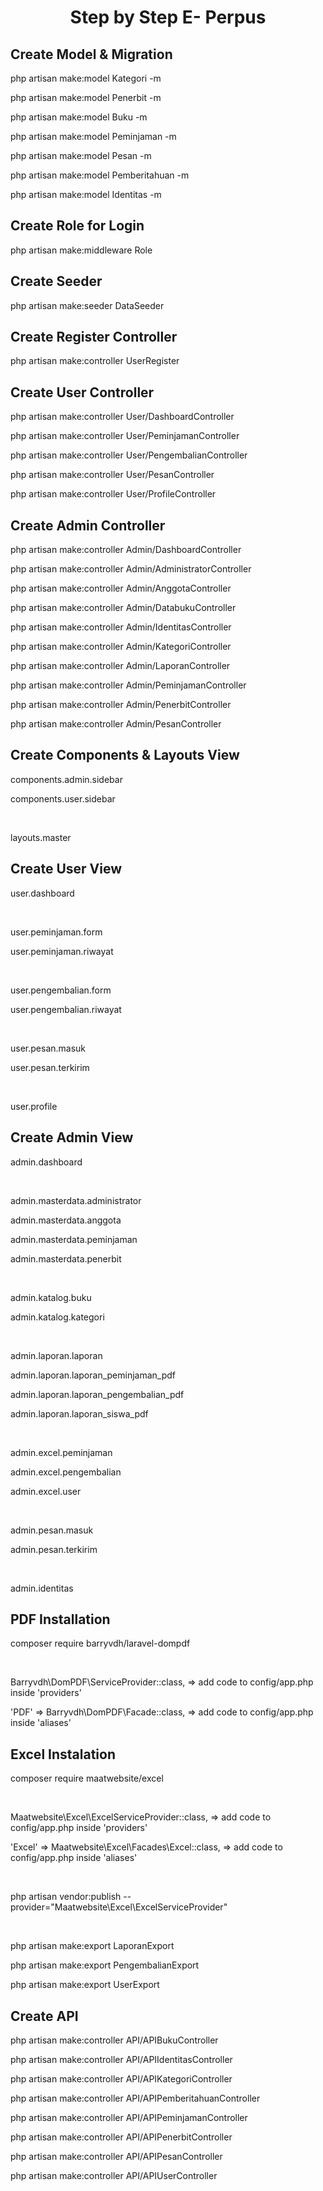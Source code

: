 <h1 align="center">Step by Step E- Perpus</h1>

## Create Model & Migration

<p>php artisan make:model Kategori -m</p>
<p>php artisan make:model Penerbit -m</p>
<p>php artisan make:model Buku -m</p>
<p>php artisan make:model Peminjaman -m</p>
<p>php artisan make:model Pesan -m</p>
<p>php artisan make:model Pemberitahuan -m</p>
<p>php artisan make:model Identitas -m</p>

## Create Role for Login

<p>php artisan make:middleware Role</p>

## Create Seeder

<p>php artisan make:seeder DataSeeder</P>

## Create Register Controller

<p>php artisan make:controller UserRegister</p>

## Create User Controller

<p>php artisan make:controller User/DashboardController</P>
<p>php artisan make:controller User/PeminjamanController</p>
<p>php artisan make:controller User/PengembalianController</p>
<p>php artisan make:controller User/PesanController</p>
<p>php artisan make:controller User/ProfileController</p>

## Create Admin Controller

<p>php artisan make:controller Admin/DashboardController</p>
<p>php artisan make:controller Admin/AdministratorController</p>
<p>php artisan make:controller Admin/AnggotaController</p>
<p>php artisan make:controller Admin/DatabukuController</p>
<p>php artisan make:controller Admin/IdentitasController</p>
<p>php artisan make:controller Admin/KategoriController</p>
<p>php artisan make:controller Admin/LaporanController</p>
<p>php artisan make:controller Admin/PeminjamanController</p>
<p>php artisan make:controller Admin/PenerbitController</p>
<p>php artisan make:controller Admin/PesanController</p>

## Create Components & Layouts View

<p>components.admin.sidebar</p>
<p>components.user.sidebar</p>
<br>
<p>layouts.master</p>

## Create User View

<p>user.dashboard</p>
<br>
<p>user.peminjaman.form</p>
<p>user.peminjaman.riwayat</p>
<br>
<p>user.pengembalian.form</p>
<p>user.pengembalian.riwayat</p>
<br>
<p>user.pesan.masuk</p>
<p>user.pesan.terkirim</p>
<br>
<p>user.profile</p>

## Create Admin View

<p>admin.dashboard</p>
<br>
<p>admin.masterdata.administrator</p>
<p>admin.masterdata.anggota</p>
<p>admin.masterdata.peminjaman</p>
<p>admin.masterdata.penerbit</p>
<br>
<p>admin.katalog.buku</p>
<p>admin.katalog.kategori</p>
<br>
<p>admin.laporan.laporan</p>
<p>admin.laporan.laporan_peminjaman_pdf</p>
<p>admin.laporan.laporan_pengembalian_pdf</p>
<p>admin.laporan.laporan_siswa_pdf</p>
<br>
<p>admin.excel.peminjaman</p>
<p>admin.excel.pengembalian</p>
<p>admin.excel.user</p>
<br>
<p>admin.pesan.masuk</p>
<p>admin.pesan.terkirim</p>
<br>
<p>admin.identitas</p>

## PDF Installation

<p>composer require barryvdh/laravel-dompdf</p>
<br>
<p>Barryvdh\DomPDF\ServiceProvider::class, => add code to config/app.php inside 'providers'</p>
<p>'PDF' => Barryvdh\DomPDF\Facade::class, => add code to config/app.php inside 'aliases'</p>

## Excel Instalation

<p>composer require maatwebsite/excel</p>
<br>
<p>Maatwebsite\Excel\ExcelServiceProvider::class, => add code to config/app.php inside 'providers'</p>
<p>'Excel' => Maatwebsite\Excel\Facades\Excel::class, => add code to config/app.php inside 'aliases'</p>
<br>
<p>php artisan vendor:publish --provider="Maatwebsite\Excel\ExcelServiceProvider"</p>
<br>
<p>php artisan make:export LaporanExport</p>
<p>php artisan make:export PengembalianExport</p>
<p>php artisan make:export UserExport</p>

## Create API

<p>php artisan make:controller API/APIBukuController</p>
<p>php artisan make:controller API/APIIdentitasController</p>
<p>php artisan make:controller API/APIKategoriController</p>
<p>php artisan make:controller API/APIPemberitahuanController</p>
<p>php artisan make:controller API/APIPeminjamanController</p>
<p>php artisan make:controller API/APIPenerbitController</p>
<p>php artisan make:controller API/APIPesanController</p>
<p>php artisan make:controller API/APIUserController</p>